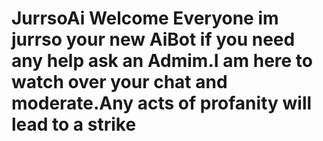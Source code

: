 # JurrsoAi Welcome Everyone im jurrso your new AiBot if you need any help ask an Admim.I am here to watch over your chat and moderate.Any acts of profanity will lead to a strike 
